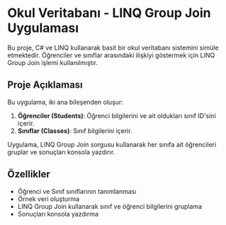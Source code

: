 # Okul Veritabanı - LINQ Group Join Uygulaması

Bu proje, C# ve LINQ kullanarak basit bir okul veritabanı sistemini simüle etmektedir. Öğrenciler ve sınıflar arasındaki ilişkiyi göstermek için LINQ Group Join işlemi kullanılmıştır.

## Proje Açıklaması

Bu uygulama, iki ana bileşenden oluşur:

1. **Öğrenciler (Students)**: Öğrenci bilgilerini ve ait oldukları sınıf ID'sini içerir.
2. **Sınıflar (Classes)**: Sınıf bilgilerini içerir.

Uygulama, LINQ Group Join sorgusu kullanarak her sınıfa ait öğrencileri gruplar ve sonuçları konsola yazdırır.

## Özellikler

- Öğrenci ve Sınıf sınıflarının tanımlanması
- Örnek veri oluşturma
- LINQ Group Join kullanarak sınıf ve öğrenci bilgilerini gruplama
- Sonuçları konsola yazdırma
